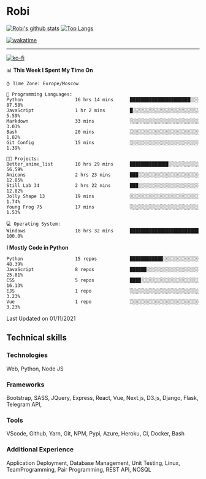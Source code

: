 # Robi

[![Robi's github stats](https://github-readme-stats-lime-theta.vercel.app/api?username=robimez&count_private=true&show_icons=true&theme=dark)](https://github.com/RobiMez)
[![Top Langs](https://github-readme-stats-lime-theta.vercel.app/api/top-langs/?username=robimez&layout=compact)](https://github.com/robimez)

[![wakatime](https://wakatime.com/badge/user/b864c643-d1a3-41f5-9e0f-8ecf20a95c65.svg)](https://wakatime.com/@b864c643-d1a3-41f5-9e0f-8ecf20a95c65)

---
[![ko-fi](https://ko-fi.com/img/githubbutton_sm.svg)](https://ko-fi.com/K3K74LSLU)

<!--START_SECTION:waka-->
📊 **This Week I Spent My Time On** 

```text
⌚︎ Time Zone: Europe/Moscow

💬 Programming Languages: 
Python                   16 hrs 14 mins      ██████████████████████░░░   87.58% 
JavaScript               1 hr 2 mins         █░░░░░░░░░░░░░░░░░░░░░░░░   5.59% 
Markdown                 33 mins             ░░░░░░░░░░░░░░░░░░░░░░░░░   3.03% 
Bash                     20 mins             ░░░░░░░░░░░░░░░░░░░░░░░░░   1.82% 
Git Config               15 mins             ░░░░░░░░░░░░░░░░░░░░░░░░░   1.39%

🐱‍💻 Projects: 
Better_anime_list        10 hrs 29 mins      ██████████████░░░░░░░░░░░   56.59% 
Anicons                  2 hrs 23 mins       ███░░░░░░░░░░░░░░░░░░░░░░   12.85% 
Still Lab 34             2 hrs 22 mins       ███░░░░░░░░░░░░░░░░░░░░░░   12.82% 
Jolly Shape 13           19 mins             ░░░░░░░░░░░░░░░░░░░░░░░░░   1.74% 
Young Frog 75            17 mins             ░░░░░░░░░░░░░░░░░░░░░░░░░   1.53%

💻 Operating System: 
Windows                  18 hrs 32 mins      █████████████████████████   100.0%

```

**I Mostly Code in Python** 

```text
Python                   15 repos            ████████████░░░░░░░░░░░░░   48.39% 
JavaScript               8 repos             ██████░░░░░░░░░░░░░░░░░░░   25.81% 
CSS                      5 repos             ████░░░░░░░░░░░░░░░░░░░░░   16.13% 
EJS                      1 repo              ░░░░░░░░░░░░░░░░░░░░░░░░░   3.23% 
Vue                      1 repo              ░░░░░░░░░░░░░░░░░░░░░░░░░   3.23%

```



 Last Updated on 01/11/2021
<!--END_SECTION:waka-->

## Technical skills

### Technologies 

Web, Python, Node JS

### Frameworks

Bootstrap, SASS, JQuery, Express, React, Vue, Next.js,
D3.js, Django, Flask, Telegram API,

### Tools

VScode, Github, Yarn, Git, NPM, Pypi, Azure, Heroku, CI, Docker, Bash

### Additional Experience

Application Deployment, Database Management, Unit Testing, Linux, TeamProgramming, Pair Programming, REST API, NOSQL
